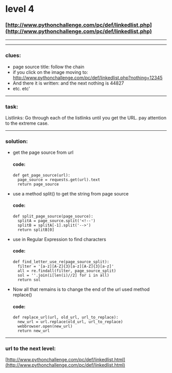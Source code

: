 # level 4
### [http://www.pythonchallenge.com/pc/def/linkedlist.php](http://www.pythonchallenge.com/pc/def/linkedlist.php)

---

---

### clues:
 - page source title: follow the chain
 - if you click on the image moving to: http://www.pythonchallenge.com/pc/def/linkedlist.php?nothing=12345 
 - And there it is written: and the next nothing is 44827
 - etc. etc'
---

### task:
 Listlinks: Go through each of the listlinks until you get the URL. pay attention to the extreme case.

---
### solution:
- get the page source from url
    #### code: 
    ```
    def get_page_source(url):
      page_source = requests.get(url).text
      return page_source
  ```
- use a method split() to get the string from page source
  #### code:
  ```
  def split_page_source(page_source):
    splitA = page_source.split('<!--')
    splitB = splitA[-1].split('-->')
    return splitB[0]
  ```
- use in Regular Expression to find characters
  #### code:
  ```
  def find_letter_use_re(page_source_split):
    filter = '[a-z][A-Z]{3}[a-z][A-Z]{3}[a-z]'
    all = re.findall(filter, page_source_split)
    sol = ''.join(i[len(i)//2] for i in all)
    return sol
  ```

- Now all that remains is to change the end of the url used method replace()
  #### code:
  ```
  def replace_url(url, old_url, url_to_replace):
    new_url = url.replace(old_url, url_to_replace)
    webbrowser.open(new_url)
    return new_url
  ```
 ---

### url to the next level:
 [http://www.pythonchallenge.com/pc/def/linkedlist.html](http://www.pythonchallenge.com/pc/def/linkedlist.html)

    